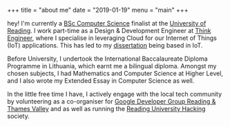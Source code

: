 +++
title = "about me"
date = "2019-01-19"
menu = "main"
+++

hey! I'm currently a [BSc Computer Science](http://www.reading.ac.uk/computer-science/) 
finalist at the [University of Reading](http://reading.ac.uk). 
I work part-time as a Design & Development Engineer at [Think Engineer](http://think-engineer.com), 
where I specialise in leveraging Cloud for our Internet of Things (IoT) 
applications. This has led to my [dissertation](https://github.com/iowine) being based in IoT.

Before University, I undertook the International Baccalaureate Diploma Programme in Lithuania, 
which earnt me a bilingual diploma. Amongst my chosen subjects, I had Mathematics and 
Computer Science at Higher Level, and I also wrote my Extended Essay in Computer Science as well.

In the little free time I have, I actively engage with the local tech community by volunteering 
as a co-organiser for [Google Developer Group Reading & Thames Valley](https://meetup.com/GDG-Reading-Thames-Valley/) and as well as running 
the [Reading University Hacking](https://ruhacking.me) society.

